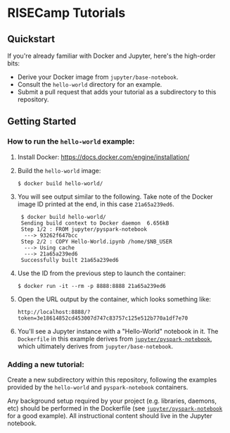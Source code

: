 # RISECamp Tutorials

## Quickstart

If you're already familiar with Docker and Jupyter, here's the high-order bits:

  * Derive your Docker image from `jupyter/base-notebook`.
  * Consult the `hello-world` directory for an example.
  * Submit a pull request that adds your tutorial as a subdirectory to this repository.


## Getting Started

### How to run the `hello-world` example:

1. Install Docker: https://docs.docker.com/engine/installation/

2. Build the `hello-world` image:
    ```
    $ docker build hello-world/
    ```

3. You will see output similar to the following. Take note of the Docker image
   ID printed at the end, in this case `21a65a239ed6`.

        $ docker build hello-world/
        Sending build context to Docker daemon  6.656kB
        Step 1/2 : FROM jupyter/pyspark-notebook
         ---> 93262f647bcc
        Step 2/2 : COPY Hello-World.ipynb /home/$NB_USER
         ---> Using cache
         ---> 21a65a239ed6
        Successfully built 21a65a239ed6

4. Use the ID from the previous step to launch the container:
    ```
    $ docker run -it --rm -p 8888:8888 21a65a239ed6
    ```

5. Open the URL output by the container, which looks something like:
    ```
    http://localhost:8888/?token=3e18614852cd453007d747c83757c125e512b770a1df7e70
    ```

6. You'll see a Jupyter instance with a "Hello-World" notebook in it. The
   `Dockerfile` in this example derives from
   [`jupyter/pyspark-notebook`](https://github.com/jupyter/docker-stacks/blob/master/pyspark-notebook/Dockerfile),
   which ultimately derives from `jupyter/base-notebook`.

### Adding a new tutorial:

Create a new subdirectory within this repository, following the examples
provided by the `hello-world` and `pyspark-notebook` containers.

Any background setup required by your project (e.g. libraries, daemons, etc)
should be performed in the Dockerfile (see
[`jupyter/pyspark-notebook`](https://github.com/jupyter/docker-stacks/blob/master/pyspark-notebook/Dockerfile)
for a good example). All instructional content should live in the Jupyter
notebook.
